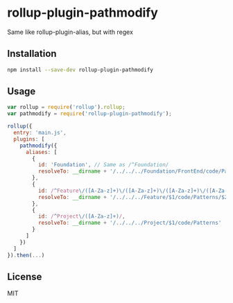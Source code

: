 # rollup-plugin-pathmodify

Same like rollup-plugin-alias, but with regex


## Installation

```bash
npm install --save-dev rollup-plugin-pathmodify
```


## Usage

```js
var rollup = require('rollup').rollup;
var pathmodify = require('rollup-plugin-pathmodify');

rollup({
  entry: 'main.js',
  plugins: [
    pathmodify({
      aliases: [
        {
          id: 'Foundation', // Same as /^Foundation/
          resolveTo: __dirname + '/../../../Foundation/FrontEnd/code/Patterns'
        },
        {
          id: /^Feature\/([A-Za-z]+)\/([A-Za-z]+)\/([A-Za-z]+)\/([A-Za-z]+)/,
          resolveTo: __dirname + '/../../../Feature/$1/code/Patterns/$2/$3/$4'
        },
        {
          id: /^Project\/([A-Za-z]+)/,
          resolveTo: __dirname + '/../../../Project/$1/code/Patterns'
        }
      ]
    })
  ]
}).then(...)
```

## License

MIT
